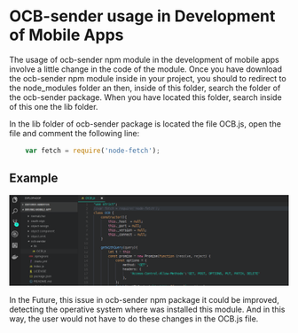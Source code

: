 # OCB-sender usage in Development of Mobile Apps

The usage  of ocb-sender npm module in the development of mobile apps involve a little change in the code of the module. Once you have download the ocb-sender npm module inside in your project, you should to redirect to the node_modules folder an then, inside of this folder, search the folder of the ocb-sender package. When you have located this folder, search inside of this one the lib folder. 

In the lib folder of ocb-sender package is located the file OCB.js, open the file and comment the following line:

```js
    var fetch = require('node-fetch');
```

## Example

![OCB-sender usage in Mobile Apps](../../images/ocb-senderUsageMA.png)

In the Future, this issue in ocb-sender npm package it could be improved, detecting the operative system where was installed this module. And in this way, the user would not have to do these changes in the OCB.js file.










